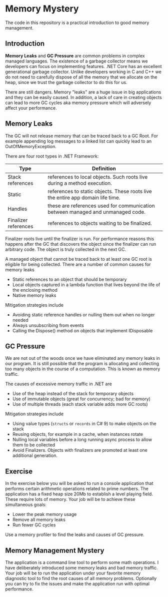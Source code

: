 # Memory Mystery

The code in this repository is a practical introduction to good memory management.

## Introduction

**Memory Leaks** and **GC Pressure** are common problems in complex managed
languages. The existence of a garbage collector means we developers can focus on
implementing features. .NET Core has an excellent generational garbage
collector. Unlike developers working in C and C++ we do not need to carefully
dispose of all the memory that we allocate on the heap, since we trust the
garbage collector to do this for us.

There are still dangers. Memory "leaks" are a huge issue in big applications and
they can be easily caused. In addition, a lack of care in creating objects can
lead to more GC cycles aka memory pressure which will adversely affect your
performance.

## Memory Leaks

The GC will not release memory that can be traced back to a GC Root. For example
appending log messages to a linked list can quickly lead to an
OutOfMemoryException.

There are four root types in .NET Framework:

Type | Definition
-----|-------------------
Stack references | references to local objects. Such roots live during a method execution.
Static | references to static objects. These roots live the entire app domain life time.
Handles | these are references used for communication between managed and unmanaged code.
Finalizer references | references to objects waiting to be finalized.

Finalizer roots live until the finalizer is run. For performance reasons this
happens after the GC that discovers the object since the finalizer can run
arbitrary code. The object is truly collected in the next GC.

A managed object that cannot be traced back to at least one GC root is eligible for being collected.  There are a number of common causes for memory leaks

* Static references to an object that should be temporary
* Local objects captured in a lambda function that lives beyond the life of the enclosing method
* Native memory leaks

Mitigation strategies include

* Avoiding static reference handles or nulling them out when no longer needed
* Always unsubscribing from events
* Calling the Dispose() method on objects that implement IDisposable

## GC Pressure

We are not out of the woods once we have eliminated any memory leaks in our program. It is still possible that the program is allocating and collecting too many objects in the course of a computation.  This is known as memory traffic.

The causes of excessive memory traffic in .NET are

* Use of the heap instead of the stack for temporary objects
* Use of immutable objects (great for concurrency; bad for memory)
* Use of multiple threads (each stack variable adds more GC roots)

Mitigation strategies include

* Using value types (`structs` or `records` in C# 9) to make objects on the stack
* Reusing objects, for example in a cache, when instances rotate
* Nulling local variables before a long running async process to allow them to be collected
* Avoid Finalizers. Objects with finalizers are promoted at least one additional generation.

## Exercise

In the exercise below you will be asked to run a console application that
performs certain arithmetic operations related to prime numbers. The application
has a fixed heap size 20Mb to establish a level playing field. These require
lots of memory. Your job will be to achieve these simultaneous goals:

* Lower the peak memory usage
* Remove all memory leaks
* Run fewer GC cycles

Use a memory profiler to find the leaks and causes of GC pressure.

## Memory Management Mystery

The application is a command line tool to perform some math operations. I have
deliberately introduced some memory leaks and bad memory traffic. Your job will
be to run the application under your favorite memory diagnostic tool to find
the root causes of all memory problems. Optionally you can try to fix the
issues and make the application run with optimal performance.
